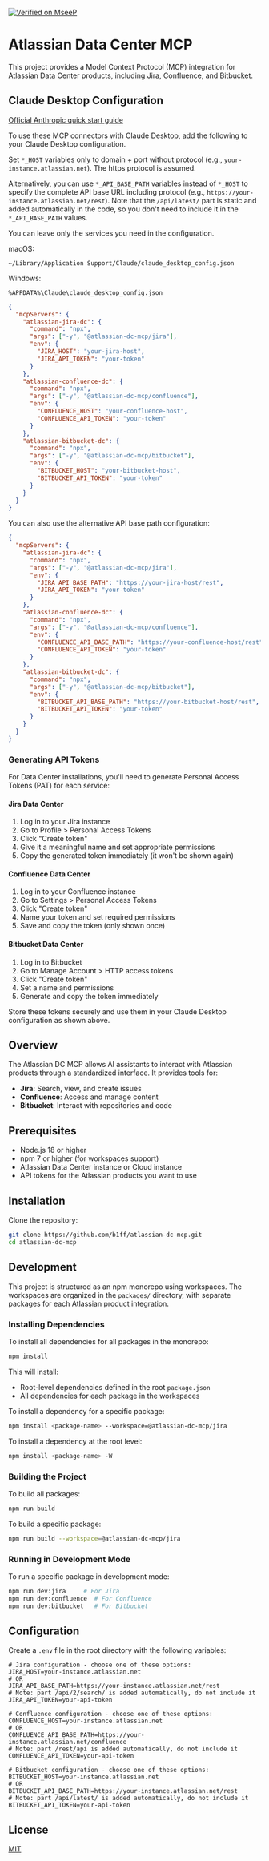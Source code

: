 [![Verified on MseeP](https://mseep.ai/badge.svg)](https://mseep.ai/app/2a87ecc6-e53a-4a21-b63e-ede9b6a2bc4a)

# Atlassian Data Center MCP

This project provides a Model Context Protocol (MCP) integration for Atlassian Data Center products, including Jira, Confluence, and Bitbucket.

## Claude Desktop Configuration

[Official Anthropic quick start guide](https://modelcontextprotocol.io/quickstart/user)

To use these MCP connectors with Claude Desktop, add the following to your Claude Desktop configuration.

Set `*_HOST` variables only to domain + port without protocol (e.g., `your-instance.atlassian.net`). The https protocol is assumed.

Alternatively, you can use `*_API_BASE_PATH` variables instead of `*_HOST` to specify the complete API base URL including protocol (e.g., `https://your-instance.atlassian.net/rest`). Note that the `/api/latest/` part is static and added automatically in the code, so you don't need to include it in the `*_API_BASE_PATH` values.

You can leave only the services you need in the configuration.

macOS:
```
~/Library/Application Support/Claude/claude_desktop_config.json
```

Windows:
```
%APPDATA%\Claude\claude_desktop_config.json
```


```json
{
  "mcpServers": {
    "atlassian-jira-dc": {
      "command": "npx",
      "args": ["-y", "@atlassian-dc-mcp/jira"],
      "env": {
        "JIRA_HOST": "your-jira-host",
        "JIRA_API_TOKEN": "your-token"
      }
    },
    "atlassian-confluence-dc": {
      "command": "npx",
      "args": ["-y", "@atlassian-dc-mcp/confluence"],
      "env": {
        "CONFLUENCE_HOST": "your-confluence-host",
        "CONFLUENCE_API_TOKEN": "your-token"
      }
    },
    "atlassian-bitbucket-dc": {
      "command": "npx",
      "args": ["-y", "@atlassian-dc-mcp/bitbucket"],
      "env": {
        "BITBUCKET_HOST": "your-bitbucket-host",
        "BITBUCKET_API_TOKEN": "your-token"
      }
    }
  }
}
```

You can also use the alternative API base path configuration:

```json
{
  "mcpServers": {
    "atlassian-jira-dc": {
      "command": "npx",
      "args": ["-y", "@atlassian-dc-mcp/jira"],
      "env": {
        "JIRA_API_BASE_PATH": "https://your-jira-host/rest",
        "JIRA_API_TOKEN": "your-token"
      }
    },
    "atlassian-confluence-dc": {
      "command": "npx",
      "args": ["-y", "@atlassian-dc-mcp/confluence"],
      "env": {
        "CONFLUENCE_API_BASE_PATH": "https://your-confluence-host/rest",
        "CONFLUENCE_API_TOKEN": "your-token"
      }
    },
    "atlassian-bitbucket-dc": {
      "command": "npx",
      "args": ["-y", "@atlassian-dc-mcp/bitbucket"],
      "env": {
        "BITBUCKET_API_BASE_PATH": "https://your-bitbucket-host/rest",
        "BITBUCKET_API_TOKEN": "your-token"
      }
    }
  }
}
```

### Generating API Tokens

For Data Center installations, you'll need to generate Personal Access Tokens (PAT) for each service:

#### Jira Data Center
1. Log in to your Jira instance
2. Go to Profile > Personal Access Tokens
3. Click "Create token"
4. Give it a meaningful name and set appropriate permissions
5. Copy the generated token immediately (it won't be shown again)

#### Confluence Data Center
1. Log in to your Confluence instance
2. Go to Settings > Personal Access Tokens
3. Click "Create token"
4. Name your token and set required permissions
5. Save and copy the token (only shown once)

#### Bitbucket Data Center
1. Log in to Bitbucket
2. Go to Manage Account > HTTP access tokens
3. Click "Create token"
4. Set a name and permissions
5. Generate and copy the token immediately

Store these tokens securely and use them in your Claude Desktop configuration as shown above.

## Overview

The Atlassian DC MCP allows AI assistants to interact with Atlassian products through a standardized interface. It provides tools for:

- **Jira**: Search, view, and create issues
- **Confluence**: Access and manage content
- **Bitbucket**: Interact with repositories and code

## Prerequisites

- Node.js 18 or higher
- npm 7 or higher (for workspaces support)
- Atlassian Data Center instance or Cloud instance
- API tokens for the Atlassian products you want to use

## Installation

Clone the repository:

```bash
git clone https://github.com/b1ff/atlassian-dc-mcp.git
cd atlassian-dc-mcp
```

## Development

This project is structured as an npm monorepo using workspaces. The workspaces are organized in the `packages/` directory, with separate packages for each Atlassian product integration.

### Installing Dependencies

To install all dependencies for all packages in the monorepo:

```bash
npm install
```

This will install:
- Root-level dependencies defined in the root `package.json`
- All dependencies for each package in the workspaces

To install a dependency for a specific package:

```bash
npm install <package-name> --workspace=@atlassian-dc-mcp/jira
```

To install a dependency at the root level:

```bash
npm install <package-name> -W
```

### Building the Project

To build all packages:

```bash
npm run build
```

To build a specific package:

```bash
npm run build --workspace=@atlassian-dc-mcp/jira
```

### Running in Development Mode

To run a specific package in development mode:

```bash
npm run dev:jira     # For Jira
npm run dev:confluence  # For Confluence
npm run dev:bitbucket   # For Bitbucket
```

## Configuration

Create a `.env` file in the root directory with the following variables:

```
# Jira configuration - choose one of these options:
JIRA_HOST=your-instance.atlassian.net
# OR
JIRA_API_BASE_PATH=https://your-instance.atlassian.net/rest
# Note: part /api/2/search/ is added automatically, do not include it
JIRA_API_TOKEN=your-api-token

# Confluence configuration - choose one of these options:
CONFLUENCE_HOST=your-instance.atlassian.net
# OR
CONFLUENCE_API_BASE_PATH=https://your-instance.atlassian.net/confluence
# Note: part /rest/api is added automatically, do not include it
CONFLUENCE_API_TOKEN=your-api-token

# Bitbucket configuration - choose one of these options:
BITBUCKET_HOST=your-instance.atlassian.net
# OR
BITBUCKET_API_BASE_PATH=https://your-instance.atlassian.net/rest
# Note: part /api/latest/ is added automatically, do not include it
BITBUCKET_API_TOKEN=your-api-token
```

## License

[MIT](LICENSE)
